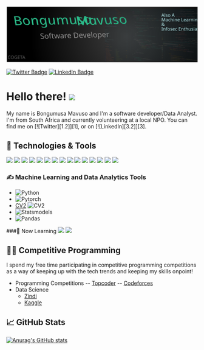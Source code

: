 [![Header](./assets/header.svg)](https://github.com/BongumusaSizwe)


[![Twitter Badge](https://img.shields.io/badge/Twitter-Profile-informational?style=flat&logo=twitter&logoColor=white&color=1CA2F1)](https://twitter.com/BongumusaSizwe)
[![LinkedIn Badge](https://img.shields.io/badge/LinkedIn-Profile-informational?style=flat&logo=linkedin&logoColor=white&color=0D76A8)](https://www.linkedin.com/in/bongumusa-sizwe/)


# Hello there! <img src="https://raw.githubusercontent.com/MartinHeinz/MartinHeinz/master/wave.gif" width="30px">

My name is Bongumusa Mavuso and I'm a software developer/Data Analyst. I'm from South Africa and currently volunteering at a local NPO. You can find me on [![Twitter][1.2]][1],  or on [![LinkedIn][3.2]][3].


## 🔧 Technologies & Tools
![](https://img.shields.io/badge/OS-Linux-informational?style=flat&logo=linux&logoColor=white&color=2bbc8a)
![](https://img.shields.io/badge/Editor-IntelliJ_IDEA-informational?style=flat&logo=intellij-idea&logoColor=white&color=2bbc8a)
![](https://img.shields.io/badge/Code-Python-informational?style=flat&logo=python&logoColor=white&color=2bbc8a)
![](https://img.shields.io/badge/Code-Java-informational?style=flat&logo=java&logoColor=white&color=2bbc8a)
![](https://img.shields.io/badge/Code-Reactjs-informational?style=flat&logo=react&logoColor=white&color=2bbc8a)
![](https://img.shields.io/badge/Code-Spring-informational?style=flat&logo=spring&logoColor=white&color=2bbc8a)
![](https://img.shields.io/badge/Code-Django-informational?style=flat&logo=django&logoColor=white&color=2bbc8a)
![](https://img.shields.io/badge/Tools-Android-informational?style=flat&logo=android&logoColor=white&color=2bbc8a)
![](https://img.shields.io/badge/Code-JavaScript-informational?style=flat&logo=javascript&logoColor=white&color=2bbc8a)
![](https://img.shields.io/badge/Code-Make-informational?style=flat&logo=cmake&logoColor=white&color=2bbc8a)
![](https://img.shields.io/badge/Code-Vue-informational?style=flat&logo=vue.js&logoColor=white&color=2bbc8a)
![](https://img.shields.io/badge/Shell-Bash-informational?style=flat&logo=gnu-bash&logoColor=white&color=2bbc8a)
![](https://img.shields.io/badge/Tools-PostgreSQL-informational?style=flat&logo=postgresql&logoColor=white&color=2bbc8a)
![](https://img.shields.io/badge/Tools-Docker-informational?style=flat&logo=docker&logoColor=white&color=2bbc8a)
![](https://img.shields.io/badge/Code-Mathematica-informational?style=flat&logo=wolfram&logoColor=white&color=2bbc8a)


### &#x270d; Machine Learning and Data Analytics Tools
- ![Python](https://img.shields.io/badge/Code-Python-informational?style=flat&logo=python&logoColor=white&color=2bbc8a)
- ![Pytorch](https://img.shields.io/badge/Code-Pytorch-informational?style=flat&logo=pytorch&logoColor=white&color=2bbc8a)
- [CV2](https://img.shields.io/badge/Framerorks-Tensorflow-informational?style=flat&logo=tensorflow&logoColor=white&color=2bbc8a)
![CV2](https://img.shields.io/badge/Framerorks-CV2-informational?style=flat&logo=python&logoColor=white&color=2bbc8a)
- ![Statsmodels](https://img.shields.io/badge/Frameworks-Statsmodels-informational?style=flat&logo=python&logoColor=white&color=2bbc8a)
- ![Pandas](https://img.shields.io/badge/Frameworks-Pandas-informational?style=flat&logo=python&logoColor=white&color=2bbc8a)


###📓 Now Learning
![](https://img.shields.io/badge/Code-Golang-informational?style=flat&logo=go&logoColor=white&color=2bbc8a)
![](https://img.shields.io/badge/Code-Angular-informational?style=flat&logo=angular&logoColor=white&color=2bbc8a)


## 🤸‍♂️ Competitive Programming
I spend my free time participating in competitive programming competitions as a way of keeping up with the tech trends and keeping my skills onpoint!

- Programming Competitions
    -- [Topcoder](https://topcoder.com/profile/cogeta)
    -- [Codeforces](https://codeforces.com/profile/Cogeta)
- Data Science
    - [Zindi](https://zindi.africa/users/cogeta)
    - [Kaggle](kaggle.com/bongumusa/)

## &#x1f4c8; GitHub Stats

[![Anurag's GitHub stats](https://github-readme-stats.vercel.app/api?username=BongumusaSizwe)](https://github.com/anuraghazra/github-readme-stats)
